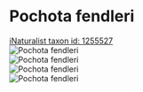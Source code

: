 
Pochota fendleri
================
  
[iNaturalist taxon id: 1255527](https://www.inaturalist.org/taxa/1255527)  
![Pochota fendleri](https://inaturalist-open-data.s3.amazonaws.com/photos/58834541/medium.jpg)  
![Pochota fendleri](https://inaturalist-open-data.s3.amazonaws.com/photos/58834535/medium.jpg)  
![Pochota fendleri](https://inaturalist-open-data.s3.amazonaws.com/photos/58834550/medium.jpg)  
![Pochota fendleri](https://inaturalist-open-data.s3.amazonaws.com/photos/58834528/medium.jpg)